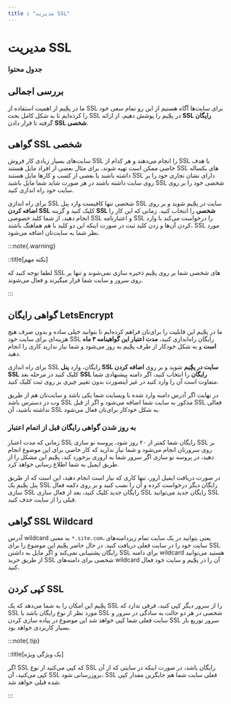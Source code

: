 ```yaml
---
title : "مدیریت SSL"
---
```


# مدیریت SSL

### جدول محتوا

## بررسی اجمالی

ما در پچّیم از اهمیت استفاده از SSL برای سایت‌ها آگاه هستیم از این رو تمام سعی خود را کرده‌ایم تا به شکل کامل بحث SSL در پچّیم را پوشش دهیم، از ارائه **SSL رایگان** گرفته تا قرار دادن **SSL شخصی**.

## گواهی SSL شخصی

سایت‌های بسیار زیادی کار فروش SSL را انجام می‌دهند و هر کدام از SSL با هدف خاصی ممکن است تهیه شوند، برای مثال بعضی از افراد مایل هستند SSL های یکساله داشته باشند یا بعضی از کسب و کارها مایل هستند SSL دارای نشان تجاری خود را بر روی سایت داشته باشند در هر صورت شاید شما مایل باشید SSL شخصی خود را بر روی سایت خود راه اندازی کنید.

برای راه اندازی SSL شخصی تنها کافیست وارد پنل SSL سایت در پچّیم شوید و بر روی **اضافه کردن SSL** کلیک کنید و گزینه **SSL شخصی** را انتخاب کنید. زمانی که این کار را انجام دهید، از شما کلید خصوصی SSL و اعتبارنامه SSL را درخواست می‌کند با وارد کردن آن‌ها و زدن کلید ثبت در صورت اینکه این دو کلید با هم هماهنگ باشند، SSL مورد نظر شما به سایت‌تان اضافه می‌شود.

:::note{.warning}

::title[نکته مهم]

لطفا توجه کنید که SSL های شخصی شما بر روی پچّیم ذخیره سازی نمی‌شوند و تنها بر روی سرور و سایت شما قرار میگیرند و فعال می‌شوند.

:::

## گواهی رایگان LetsEncrypt

 ما در پچّیم این قابلیت را برای‌تان فراهم کرده‌ایم تا بتوانید خیلی ساده و بدون صرف هیچ هزینه‌ای برای سایت خود SSL رایگان راه‌اندازی کنید، **مدت اعتبار این گواهینامه ۳ ماه است** و به شکل خودکار از طرف پچّیم به روز می‌شود و شما نیاز ندارید کاری را انجام دهید.
 
برای راه اندازی SSL رایگان، وارد **پنل SSL سایت در پچّیم** شوید و بر روی **اضافه کردن SSL** کلیک کنید در مرحله بعد **SSL رایگان** را انتخاب کنید، اگر دامنه پیشنهادی شما متفاوت است آن را وارد کنید در غیر اینصورت بدون تغییر چیزی بر روی ثبت کلیک کنید.

در نهایت اگر آدرس دامنه وارد شده با وبسایت شما یکی باشد و سایت‌تان هم از طریق وب در دسترس باشد SSL مذکور به سایت شما اضافه می‌شود و اگر از قبل SSL فعالی نداشته باشید، آن SSL به شکل خودکار برای‌تان فعال می‌شود.


### به روز شدن گواهی رایگان قبل از اتمام اعتبار

زمانی که مدت اعتبار SSL رایگان شما کمتر از ۲۰ روز شود، پروسه نو سازی SSL بر روی سرورتان انجام می‌شود و شما نیاز ندارید که کار خاصی برای این موضوع انجام دهید، در پروسه نو سازی اگر سرور شما به اروری برخورد کند، پچّیم این مشکل را از طریق ایمیل به شما اطلاع رسانی خواهد کرد.

در صورت دریافت ایمیل ارور، تنها کاری که نیاز است انجام دهید، این است که از طریق پنل پچّیم یک SSL رایگان دیگر درخواست کرده و آن را نصب کنید و بر روی دکمه فعال سازی SSL رایگان جدید کلیک کنید، بعد از فعال سازی SSL رایگان جدید می‌توانید SSL قبلی را از سایت حذف کنید.

## گواهی SSL Wildcard

آدرس wildcard به معنی `*.site.com`، یعنی بتوانید در یک سایت تمام زیردامنه‌های سایت خود را در سایت فعلی دریافت کنید. در حال حاضر پچّیم این موضوع را برای SSL رایگان پشتیبانی نمی‌کند و اگر مایل به داشتن SSL برای دامنه wildcard هستید می‌توانید از طریق خرید SSL شخصی برای دامنه‌های wildcard آن را در پچّیم و سایت خود فعال کنید.

## کپی کردن SSL

پچّیم این امکان را به شما می‌دهد که یک SSL را از سرور دیگر کپی کنید، فرقی ندارد که SSL مورد نظر از نوع رایگان باشد یا SSL شخصی در هر دو حالت به سادگی در سرور و سایت فعلی شما کپی خواهد شد این موضوع در پیاده سازی کردن SSL سرور توزیع بار بسیار کاربردی خواهد بود.

:::note{.tip}

::title[یک ویژگی ویژه]

اگر SSL که کپی می‌کنید از نوع SSL رایگان باشد، در صورت اینکه در سایتی که از آن کپی می‌کنید، آن SSL بروزرسانی شود، SSL فعلی سایت شما هم جایگزین مقدار کپی شده قبلی خواهد شد.

:::
